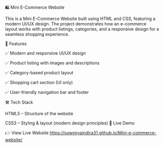 🛍️ Mini E-Commerce Website

This is a Mini E-Commerce Website built using HTML and CSS, featuring a modern UI/UX design. The project demonstrates how an e-commerce layout works with product listings, categories, and a responsive design for a seamless shopping experience.

🚀 Features

✅ Modern and responsive UI/UX design

✅ Product listing with images and descriptions

✅ Category-based product layout

✅ Shopping cart section (UI only)

✅ User-friendly navigation bar and footer

🛠️ Tech Stack

HTML5 – Structure of the website

CSS3 – Styling & layout (modern design principles)
🔗 Live Demo

👉 View Live Website https://sowmiyaindira31.github.io/Mini-e-commerce-website/
